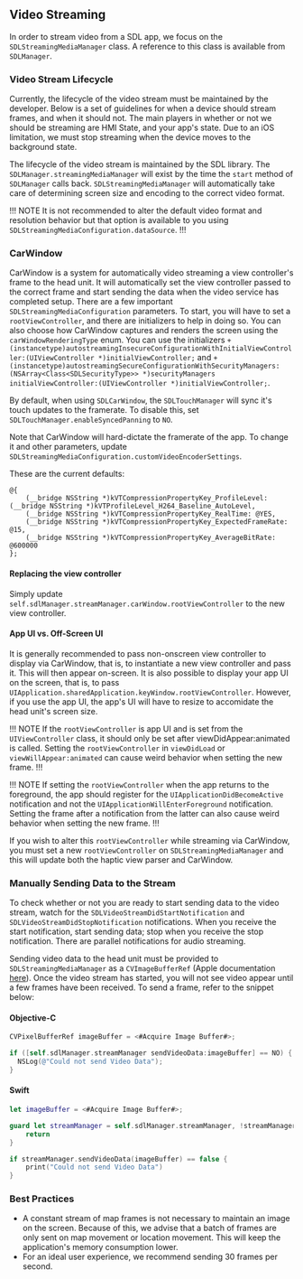 ## Video Streaming
In order to stream video from a SDL app, we focus on the `SDLStreamingMediaManager` class. A reference to this class is available from `SDLManager`.

### Video Stream Lifecycle
Currently, the lifecycle of the video stream must be maintained by the developer. Below is a set of guidelines for when a device should stream frames, and when it should not. The main players in whether or not we should be streaming are HMI State, and your app's state. Due to an iOS limitation, we must stop streaming when the device moves to the background state. 

The lifecycle of the video stream is maintained by the SDL library. The `SDLManager.streamingMediaManager` will exist by the time the `start` method of `SDLManager` calls back. `SDLStreamingMediaManager` will automatically take care of determining screen size and encoding to the correct video format.

!!! NOTE
It is not recommended to alter the default video format and resolution behavior but that option is available to you using `SDLStreamingMediaConfiguration.dataSource`.
!!!

### CarWindow
CarWindow is a system for automatically video streaming a view controller's frame to the head unit. It will automatically set the view controller passed to the correct frame and start sending the data when the video service has completed setup. There are a few important `SDLStreamingMediaConfiguration` parameters. To start, you will have to set a `rootViewController`, and there are initializers to help in doing so. You can also choose how CarWindow captures and renders the screen using the `carWindowRenderingType` enum. You can use the initializers `+ (instancetype)autostreamingInsecureConfigurationWithInitialViewController:(UIViewController *)initialViewController;` and `+ (instancetype)autostreamingSecureConfigurationWithSecurityManagers:(NSArray<Class<SDLSecurityType>> *)securityManagers initialViewController:(UIViewController *)initialViewController;`.

By default, when using `SDLCarWindow`, the `SDLTouchManager` will sync it's touch updates to the framerate. To disable this, set `SDLTouchManager.enableSyncedPanning` to `NO`.

Note that CarWindow will hard-dictate the framerate of the app. To change it and other parameters, update `SDLStreamingMediaConfiguration.customVideoEncoderSettings`.

These are the current defaults:
```objc
@{
    (__bridge NSString *)kVTCompressionPropertyKey_ProfileLevel: (__bridge NSString *)kVTProfileLevel_H264_Baseline_AutoLevel,
    (__bridge NSString *)kVTCompressionPropertyKey_RealTime: @YES,
    (__bridge NSString *)kVTCompressionPropertyKey_ExpectedFrameRate: @15,
    (__bridge NSString *)kVTCompressionPropertyKey_AverageBitRate: @600000
};
```

#### Replacing the view controller
Simply update `self.sdlManager.streamManager.carWindow.rootViewController` to the new view controller.

#### App UI vs. Off-Screen UI
It is generally recommended to pass non-onscreen view controller to display via CarWindow, that is, to instantiate a new view controller and pass it. This will then appear on-screen. It is also possible to display your app UI on the screen, that is, to pass `UIApplication.sharedApplication.keyWindow.rootViewController`. However, if you use the app UI, the app's UI will have to resize to accomidate the head unit's screen size.

!!! NOTE
If the `rootViewController` is app UI and is set from the `UIViewController` class, it should only be set after viewDidAppear:animated is called. Setting the `rootViewController` in `viewDidLoad` or `viewWillAppear:animated` can cause weird behavior when setting the new frame.
!!!

!!! NOTE
If setting the `rootViewController` when the app returns to the foreground, the app should register for the `UIApplicationDidBecomeActive` notification and not the `UIApplicationWillEnterForeground` notification. Setting the frame after a notification from the latter can also cause weird behavior when setting the new frame.
!!!

If you wish to alter this `rootViewController` while streaming via CarWindow, you must set a new `rootViewController` on `SDLStreamingMediaManager` and this will update both the haptic view parser and CarWindow.

### Manually Sending Data to the Stream
To check whether or not you are ready to start sending data to the video stream, watch for the `SDLVideoStreamDidStartNotification` and `SDLVideoStreamDidStopNotification` notifications. When you receive the start notification, start sending data; stop when you receive the stop notification. There are parallel notifications for audio streaming.

Sending video data to the head unit must be provided to `SDLStreamingMediaManager` as a `CVImageBufferRef` (Apple documentation [here](https://developer.apple.com/library/mac/documentation/QuartzCore/Reference/CVImageBufferRef/)). Once the video stream has started, you will not see video appear until a few frames have been received. To send a frame, refer to the snippet below:

#### Objective-C
```objective-c
CVPixelBufferRef imageBuffer = <#Acquire Image Buffer#>;

if ([self.sdlManager.streamManager sendVideoData:imageBuffer] == NO) {
  NSLog(@"Could not send Video Data");
}
```

#### Swift
```swift
let imageBuffer = <#Acquire Image Buffer#>;

guard let streamManager = self.sdlManager.streamManager, !streamManager.videoStreamPaused else {
    return
}

if streamManager.sendVideoData(imageBuffer) == false {
    print("Could not send Video Data")
}
```

### Best Practices
* A constant stream of map frames is not necessary to maintain an image on the screen. Because of this, we advise that a batch of frames are only sent on map movement or location movement. This will keep the application's memory consumption lower.
* For an ideal user experience, we recommend sending 30 frames per second.
